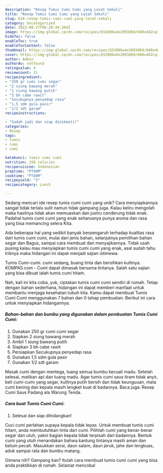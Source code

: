 ```yaml
---
description: "Resep Tumis Cumi Cumi yang Lezat Sekali"
title: "Resep Tumis Cumi Cumi yang Lezat Sekali"
slug: 610-resep-tumis-cumi-cumi-yang-lezat-sekali
category: Uncategorized
date: 2022-08-27T06:20:44.264Z
image: https://img-global.cpcdn.com/recipes/d32808a4e2093d69/680x482cq70/tumis-cumi-cumi-foto-resep-utama.jpg
hideToc: false
enableToc: true
enableTocContent: false
thumbnail: https://img-global.cpcdn.com/recipes/d32808a4e2093d69/680x482cq70/tumis-cumi-cumi-foto-resep-utama.jpg
cover: https://img-global.cpcdn.com/recipes/d32808a4e2093d69/680x482cq70/tumis-cumi-cumi-foto-resep-utama.jpg
author: Admin
authorAv: notfound
ratingvalue: 4
reviewcount: 11
recipeingredient:
- "250 gr cumi cumi segar"
- "2 siung bawang merah"
- "1 siung bawang putih"
- "3 bh cabe rawit"
- "Secukupnya penyedap rasa"
- "1,5 sdm gula pasir"
- "1/2 sdt garam"
recipeinstructions:

- "Sudah jadi dan siap dinikmati!"
categories:
- Resep
tags:
- tumis
- cumi
- cumi

katakunci: tumis cumi cumi 
nutrition: 158 calories
recipecuisine: Indonesian
preptime: "PT40M"
cooktime: "PT40M"
recipeyield: "3"
recipecategory: Lunch

---
```





Sedang mencari ide resep tumis cumi cumi yang unik? Cara menyiapkannya sangat tidak terlalu sulit namun tidak gampang juga. Kalau keliru mengolah maka hasilnya tidak akan memuaskan dan justru cenderung tidak enak. Padahal tumis cumi cumi yang enak seharusnya punya aroma dan rasa yang bisa memancing selera Kita.





Ada beberapa hal yang sedikit banyak berpengaruh terhadap kualitas rasa dari tumis cumi cumi, mulai dari jenis bahan, selanjutnya pemilihan bahan segar dan Bagus, sampai cara membuat dan menyajikannya. Tidak usah pusing kalau mau menyiapkan tumis cumi cumi yang enak,      asal sudah tahu triknya maka hidangan ini dapat menjadi sajian istimewa.














Tumis Cumi-cumi. cumi sedang, buang tinta dan bersihkan kulitnya. KOMPAS.com - Cumi dapat dimasak bersama tintanya. Salah satu sajian yang bisa dibuat ialah tumis cumi hitam.






Nah, kali ini kita coba, yuk, ciptakan tumis cumi cumi sendiri di rumah. Tetap dengan bahan sederhana, hidangan ini dapat memberi manfaat untuk membantu menjaga kesehatan tubuh kita. Kamu dapat membuat Tumis Cumi Cumi menggunakan 7 bahan dan 0 tahap pembuatan. Berikut ini cara untuk menyiapkan hidangannya.

<!--inarticleads1-->

##### Bahan-bahan dan bumbu yang digunakan dalam pembuatan Tumis Cumi Cumi:

1. Gunakan 250 gr cumi cumi segar
1. Siapkan 2 siung bawang merah
1. Ambil 1 siung bawang putih
1. Siapkan 3 bh cabe rawit
1. Persiapkan Secukupnya penyedap rasa
1. Gunakan 1,5 sdm gula pasir
1. Gunakan 1/2 sdt garam


Masak cumi dengan mentega, tuang semua bumbu kecuali madu. Setelah selesai, matikan api dan tuang madu. Agar tumis cumi saus tiram tidak anyir, beli cumi-cumi yang segar, kulitnya putih bersih dan tidak keunguuan, mata cumi bening dan kepala masih lengket kuat di badannya. Baca juga: Resep Cumi Saus Padang ala Warung Tenda. 

<!--inarticleads2-->

##### Cara buat Tumis Cumi Cumi:


1. Selesai dan siap dihidangkan!

Cuci cumi perlahan supaya kepala tidak lepas. Untuk membuat tumis cumi hitam, anda membutuhkan tinta dari cumi. Pilihlah cumi yang benar-benar segar dan utuh, yakni bagian kepala tidak terpisah dari badannya. Bentuk cumi yang utuh menandakan bahwa kantung tintanya masih aman dan belum pecah. Masukkan serai, daun salam, daun jeruk, jahe dan lengkuas, aduk sampai rata dan bumbu matang. 

Gimana nih? Gampang kan? Itulah cara membuat tumis cumi cumi yang bisa anda praktikkan di rumah. Selamat mencoba!
